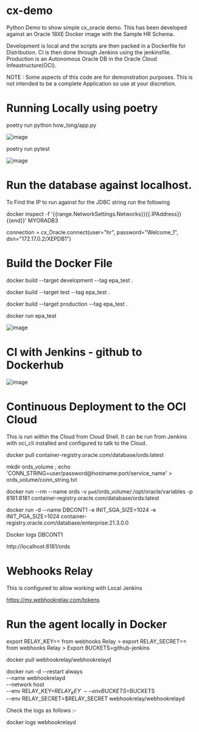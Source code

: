 # cx-demo

Python Demo to show simple cx_oracle demo. This has been developed against an Oracle 18XE Docker image with the Sample HR Schema.

Development is local and the scripts are then packed in a Dockerfile for Distribution. CI is then done through Jenkins using the jenkinsfile. Production is an Autonomous Oracle DB in the Oracle Cloud Infeastructure(OCI).

NOTE : Some aspects of this code are for demonstration purposes. This is not intended to be a complete Application so use at your discretion.

# Running Locally using poetry

poetry run python how_long/app.py

![image](https://user-images.githubusercontent.com/71491954/157334147-44914b1a-4fa1-437c-85c3-642dde4a40f4.png)


poetry run pytest

![image](https://user-images.githubusercontent.com/71491954/157334007-fd6d1eaa-3683-45ec-afdb-87b839f163d7.png)


# Run the database against localhost. 

To Find the IP to run against for the JDBC string run the following

docker inspect -f '{{range.NetworkSettings.Networks}}{{.IPAddress}}{{end}}' MYORADB3

connection = cx_Oracle.connect(user="hr", password="Welcome_1", dsn="172.17.0.2/XEPDB1")

# Build the Docker File

docker build --target development --tag epa_test .

docker build --target test --tag epa_test .

docker build --target production --tag epa_test .

docker run epa_test

![image](https://user-images.githubusercontent.com/71491954/157327087-e7f6088c-b8f9-40fb-995d-0d79a1b65828.png)

# CI with Jenkins - github to Dockerhub

![image](https://user-images.githubusercontent.com/71491954/157337009-d15a99fb-6a28-42f7-97f0-5369c12978bf.png)

# Continuous Deployment to the OCI Cloud

This is run within the Cloud from Cloud Shell. It can be run from Jenkins with oci_cli installed and configured to talk to the Cloud.

docker pull container-registry.oracle.com/database/ords:latest

mkdir ords_volume ; echo 'CONN_STRING=user/password@hostname:port/service_name' > ords_volume/conn_string.txt

docker run  --rm --name ords -v `pwd`/ords_volume/:/opt/oracle/variables -p 8181:8181 container-registry.oracle.com/database/ords:latest

docker run -d --name DBCONT1 -e INIT_SGA_SIZE=1024 -e INIT_PGA_SIZE=1024 container-registry.oracle.com/database/enterprise:21.3.0.0

Docker logs DBCONT1

http://localhost:8181/ords

# Webhooks Relay

This is configured to allow working with Local Jenkins

https://my.webhookrelay.com/tokens

# Run the agent locally in Docker

export RELAY_KEY=< from webhooks Relay >
export RELAY_SECRET=< from  webhooks Relay >
Export BUCKETS=github-jenkins

docker pull webhookrelay/webhookrelayd

docker run -d --restart always \
  --name webhookrelayd \
  --network host \
  --env RELAY_KEY=$RELAY_KEY \
  --env BUCKETS=$BUCKETS \
  --env RELAY_SECRET=$RELAY_SECRET webhookrelay/webhookrelayd

  Check the logs as follows :-

  docker logs webhookrelayd

